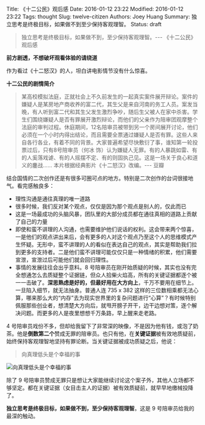 Title: 《十二公民》观后感
Date: 2016-01-12 23:22
Modified: 2016-01-12 23:22
Tags: thought
Slug: twelve-citizen
Authors: Joey Huang
Summary: 独立思考是终极目标，如果做不到至少保持客观理智。
Status: draft

> 独立思考是终极目标，如果做不到，至少保持客观理智。--- 《十二公民》观后感

**前方剧透，不想破坏观看体验的请绕道**

作为看过《十二怒汉》的人，坦白讲电影情节没有什么惊喜。

**十二公民的剧情简介**

> 某高校模拟法庭，正就社会上不久前发生的一起真实案件展开辩论。案件的嫌疑人是某房地产商收养的富二代，其生父是来自河南的务工人员。案发当晚，有人听到富二代和其生父发生激烈争吵，随后生父被人在家中杀害。学生们围绕嫌疑人是否有罪展开激烈辩论，而他们的父亲作为陪审团观摩整个法庭的审判过程。休庭期间，12名陪审员被带到另一个房间展开讨论，他们必须在一个小时内得出结论，而且需要全票通过嫌疑人是否有罪。这些人来自各行各业，有着不同的背景。大家普遍希望尽快敷衍了事，谁知第一轮投票过后，只有8号陪审员（何冰 饰）认为嫌疑人无罪。有的人暴跳如雷、有的人奚落戏谑、有的人摇摆不定、有的则固执己见。这是一场关于良心和道义的鏖战……
> 本片根据经典影片《十二怒汉》改编。--- 豆瓣

结合国情的二次创作还是有很多可圈可点的地方。特别是二次创作的台词很接地气。看完感触良多：

* 理性沟通是通往真理的唯一道路
* 很多时候，我们反对某个观点，仅仅是因为那个观点是别人的，仅此而已
* 这是一场最成功的头脑风暴，团队里的大部分成员都在通往真相的道路上贡献了自己的力量
* 即使和蛮不讲理的人沟通，也需要维护他们说话的权利。这会带来两个惊喜，一是他们的观点讲出来后，会有更多的人对这个观点乃至这个人的思维模式产生怀疑。无形中，蛮不讲理的人的看似在表达自己的观点，其实是帮助我们拉到更多的支持者。二是他们蛮不讲理可能仅仅只是一种情绪的积累，他们需要宣泄，宣泄过后可能他们就会回归理性。
* 事情的发展往往会出乎意料。8 号陪审员在刚开始质疑的时候，其实也没有完全想通怎么去质疑整个证据链，但众人拾柴火焰高，所有的关键证据都逐个被一一击破了。**深思熟虑是好的，但最好用在大方向上**，千万不要用在细节上。一旦陷入细节，就无法抽身。普通人连 735 x 382 这样的三位数相乘都无法心算，哪来那么大的“内存”去为现实世界里的复杂问题进行“心算”？有时候特别佩服那些创业者，想清楚大方向后，就甩开膀子开干，边干边想对策，逐个解决问题。而更多的人是夜里想想千万条路，早上醒来走老路。

4 号陪审员戏份不多，但却给我留下了非常深的映像，不是因为他有钱，或泡了奶茶。他是**倒数第二个**赞成无罪的陪审员。也只有他，在**关键证据**被有效地质疑前，始终保持客观理智地坚持有罪论断。当关键证据被成功质疑之后，他说：

> 向真理低头是个幸福的事

![向真理低头是个幸福的事](https://raw.githubusercontent.com/kamidox/blogs/master/images/12_citizen.png)

除了 9 号陪审员赞成无罪只是想让大家能继续讨论这个案子外，其他人立场都不够坚定。都在关键证据（女目击主人的证据）被有效质疑前，就早早地缴械投降了。

**独立思考是终极目标，如果做不到，至少保持客观理智**。这是 9 号陪审员给我的最深的触动。
